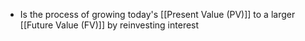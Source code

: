 - Is the process of growing today's [[Present Value (PV)]] to a larger [[Future Value (FV)]] by reinvesting interest